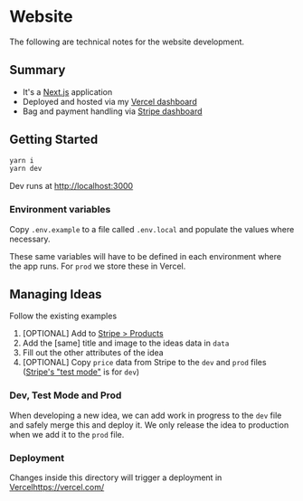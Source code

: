 # Website

The following are technical notes for the website development.

## Summary

- It's a [Next.js](https://nextjs.org/) application
- Deployed and hosted via my [Vercel dashboard](https://vercel.com/dashboard)
- Bag and payment handling via [Stripe dashboard](https://dashboard.stripe.com/dashboard)

## Getting Started

```bash
yarn i
yarn dev
```

Dev runs at [http://localhost:3000](http://localhost:3000)

### Environment variables

Copy `.env.example` to a file called `.env.local` and populate the values where necessary.

These same variables will have to be defined in each environment where the app runs. For `prod` we store these in Vercel.

## Managing Ideas

Follow the existing examples

1. \[OPTIONAL\] Add to [Stripe > Products](https://dashboard.stripe.com/products)
1. Add the \[same\] title and image to the ideas data in `data`
1. Fill out the other attributes of the idea
1. \[OPTIONAL\] Copy `price` data from Stripe to the `dev` and `prod` files ([Stripe's "test mode"](https://dashboard.stripe.com/test/products) is for `dev`)

### Dev, Test Mode and Prod

When developing a new idea, we can add work in progress to the `dev` file and safely merge this and deploy it. We only release the idea to production when we add it to the `prod` file.

### Deployment

Changes inside this directory will trigger a deployment in [Vercel](https://vercel.com/)https://vercel.com/
